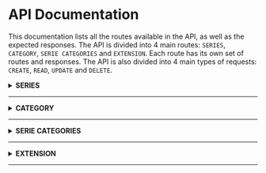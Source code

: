 
# API Documentation

This documentation lists all the routes available in the API, as well as the expected responses. The API is divided into 4 main routes: `SERIES`, `CATEGORY`, `SERIE CATEGORIES` and `EXTENSION`. Each route has its own set of routes and responses. The API is also divided into 4 main types of requests: `CREATE`, `READ`, `UPDATE` and `DELETE`.


<details>
<summary><strong>SERIES</strong></summary>

| Route                                | Description                                                                                             |
| ------------------------------------ | ------------------------------------------------------------------------------------------------------- |
| `/read/all/series/by/category/`      | This route is used to retrieve all series by category ID.                                               |
| `/read/extension/by/serie/id/`       | This route is used to retrieve extensions by serie ID.                                                  |

<details>
<summary><strong>Response Examples</strong></summary>

### Read All Series by Category ID Response

```json
{
    "success": true,
    "series": [
    {
        "id": "1",
        "name": "Series 1",
        "categoryId": "category-id-1"
    },
    {
        "id": "2",
        "name": "Series 2",
        "categoryId": "category-id-2"
    },
    {
        "id": "3",
        "name": "Series 3",
        "categoryId": "category-id-1"
    }
    ]
}
```

### Read Extensions by Serie ID Response

```json
{
    "success": true,
    "extension": {
        "id": "extension-id",
        "link": "Extension Link",
        "name": "Extension Name",
        "local": true
    }
}
```

</details>
</details>

---

<details>
<summary><strong>CATEGORY</strong></summary>

| Route                         | Description                                                     |
| ----------------------------- | --------------------------------------------------------------- |
| `/create/category/`           | This route is used to add a new category.                       |
| `/read/all/categories/`       | This route is used to retrieve all categories.                  |
| `/delete/category/{id}/`      | This route is used to delete a category by its ID.              |


<details>
<summary><strong>Response Examples</strong></summary>

### Create Category Response

```json
{
  "success": true,
  "category": {
    "name": "Category Name"
  }
}
```

### Read Categories Response

```json
{
  "success": true,
  "categories": [
    {
        "id": "1",
        "name": "Category 1"
    },
    {
        "id": "2",
        "name": "Category 2"
    },
    {
        "id": "3",
        "name": "Category 3"
    }
  ]
}
```

### Delete Category Response

```json
{
    "success": true,
    "category": {
        "id": "category-id"
    }
}
```

</details>
</details>

---

<details>
<summary><strong>SERIE CATEGORIES</strong></summary>

| Route                                      | Description                                                                                                  |
| ------------------------------------------ | ------------------------------------------------------------------------------------------------------------ |
| `/read/serie-categories/by/serie/name/`     | This route is used to retrieve categories by serie name.                                                      |
| `/add/categories/to/serie`                  | This route is used to add categories to a serie.                                                              |

<details>
<summary><strong>Response Examples</strong></summary>

### Read Serie Categories by Serie Name Response

```json
{
    "success": true,
    "categories": [
    {
        "id": "category-id-1",
        "name": "Category 1"
    },
    {
        "id": "category-id-2",
        "name": "Category 2"
    },
    {
        "id": "category-id-3",
        "name": "Category 3"
    }
    ]
}
```

### Add Categories to Serie Response

```json
{
    "success": true,
    "category": {
        "id": "categoriesId"
    }
}
```

</details>
</details>

---

<details>
<summary><strong>EXTENSION</strong></summary>

| Route                          | Description                                                       |
| ------------------------------ | ----------------------------------------------------------------- |
| `/create/extension/`           | This route is used to add a new extension.                         |
| `/read/all/extensions/`       | This route is used to retrieve all extensions.                     |
| `/delete/extension/`           | This route is used to delete an extension by its ID.               |

<details>
<summary><strong>Response Examples</strong></summary>

### Create Extension Response

```json
{
    "success": true,
    "extension": {
        "id": "Extension ID",
        "link": "Extension Link",
        "name": "Extension Name",
        "local": true
    }
}
```

### Read Extensions Response

```json
{
    "success": true,
    "extensions": [
    {
        "id": "1", 
        "link": "Extension 1 Link",
        "name": "Extension 1 Name",
        "local": true
    },
    {
        "id": "2",
        "link": "Extension 2 Link",
        "name": "Extension 2 Name",
        "local": false
    },
    {
        "id": "3",
        "link": "Extension 3 Link",
        "name": "Extension 3 Name",
        "local": true
    }
  ]
}
```

### Delete Extension Response

```json
{
    "success": true,
    "extension": {
        "id": "extension-id"
    }
}
```
</details>
</details>

---
